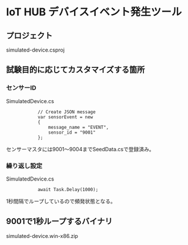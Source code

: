 # IoT HUB デバイスイベント発生ツール

## プロジェクト

simulated-device.csproj

## 試験目的に応じてカスタマイズする箇所

### センサーID

SimulatedDevice.cs

                // Create JSON message
                var sensorEvent = new
                {
                    message_name = "EVENT",
                    sensor_id = "9001"
                };

センサーマスタには9001～9004までSeedData.csで登録済み。

### 繰り返し設定

SimulatedDevice.cs

                await Task.Delay(1000);

1秒間隔でループしているので頻発状態となる。

## 9001で1秒ループするバイナリ

simulated-device.win-x86.zip
